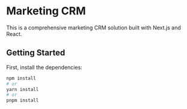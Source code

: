 # Marketing CRM

This is a comprehensive marketing CRM solution built with Next.js and React.

## Getting Started

First, install the dependencies:

```bash
npm install
# or
yarn install
# or
pnpm install


